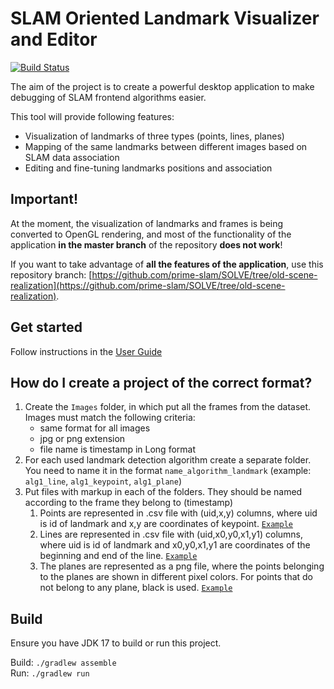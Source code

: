 # SLAM Oriented Landmark Visualizer and Editor

[![Build Status](https://github.com/prime-slam/SOLVE/workflows/Build/badge.svg)](https://github.com/prime-slam/SOLVE/actions/workflows/build.yml)

The aim of the project is to create a powerful desktop application to make debugging of SLAM frontend algorithms easier.

This tool will provide following features:

* Visualization of landmarks of three types (points, lines, planes)
* Mapping of the same landmarks between different images based on SLAM data association
* Editing and fine-tuning landmarks positions and association

## Important!

At the moment, the visualization of landmarks and frames is being converted to OpenGL rendering, and most of the functionality of the application **in the master branch** of the repository **does not work**!

If you want to take advantage of **all the features of the application**, use this repository branch: [https://github.com/prime-slam/SOLVE/tree/old-scene-realization](https://github.com/prime-slam/SOLVE/tree/old-scene-realization).

## Get started

Follow instructions in the [User Guide](https://github.com/prime-slam/SOLVE/wiki/How-to-get-started)

## How do I create a project of the correct format?

1. Create the ```Images``` folder, in which put all the frames from the dataset. Images must match the following
   criteria:
    * same format for all images
    * jpg or png extension
    * file name is timestamp in Long format
2. For each used landmark detection algorithm create a separate folder. You need to name it in the
   format ```name_algorithm_landmark``` (example: ```alg1_line```, ```alg1_keypoint```, ```alg1_plane```)
3. Put files with markup in each of the folders. They should be named according to the frame they belong to (timestamp)
    1. Points are represented in .csv file with (uid,x,y) columns, where uid is id of landmark and x,y are coordinates of
       keypoint. <code>[Example](https://github.com/prime-slam/SOLVE/tree/master/testData/TestProject2/alg1_keypoint)</code>
    2. Lines are represented in .csv file with (uid,x0,y0,x1,y1) columns, where uid is id of landmark and x0,y0,x1,y1 are coordinates of the
       beginning and end of the
       line. <code>[Example](https://github.com/prime-slam/SOLVE/tree/master/testData/LinesAndKeyPointsProject/alg1_line)</code>
    3. The planes are represented as a png file, where
       the points belonging to the planes are shown in different
       pixel colors. For points that do not belong
       to any plane, black is
       used. <code>[Example](https://github.com/prime-slam/SOLVE/tree/master/testData/PlanesProject/alg1_plane)</code>

## Build

Ensure you have JDK 17 to build or run this project.

Build: `./gradlew assemble`  
Run: `./gradlew run`
